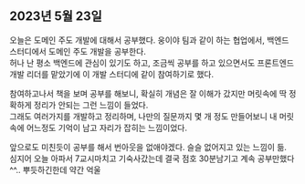 ## **2023년 5월 23일**

오늘은 도메인 주도 개발에 대해서 공부했다. 웅이야 팀과 같이 하는 협업에서, 백엔드 스터디에서 도메인 주도 개발을 공부한다.  
허나 난 평소 백엔드에 관심이 있기도 하고, 조금씩 공부를 하고 있으면서도 프론트엔드 개발 리더를 맡았기에 이 개발 스터디에 같이 참여하기로 했다.

참여하고나서 책을 보며 공부를 해보니, 확실히 개념은 잘 이해가 갔지만 머릿속에 딱 정확하게 정리가 안되는 그런 느낌이 들었다.  
그래도 여러가지를 개발하고 정리하며, 나만의 질문까지 몇 개 정도 만들어보니 내 머릿속에 어느정도 기억이 남고 자리가 잡히는 느낌이었다.

앞으로도 미친듯이 공부를 해서 번아웃을 없애야겠다. 슬슬 없어지고 있는 느낌이 듦.  
심지어 오늘 아파서 7교시마치고 기숙사갔는데 결국 점호 30분남기고 계속 공부만했다^^.. 뿌듯하긴한데 약간 억울
